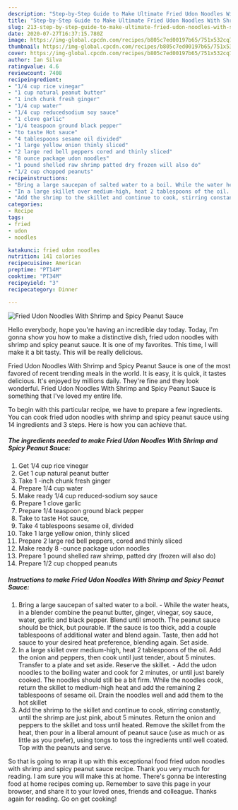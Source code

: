 ```yaml
---
description: "Step-by-Step Guide to Make Ultimate Fried Udon Noodles With Shrimp and Spicy Peanut Sauce"
title: "Step-by-Step Guide to Make Ultimate Fried Udon Noodles With Shrimp and Spicy Peanut Sauce"
slug: 213-step-by-step-guide-to-make-ultimate-fried-udon-noodles-with-shrimp-and-spicy-peanut-sauce
date: 2020-07-27T16:37:15.780Z
image: https://img-global.cpcdn.com/recipes/b805c7ed00197b65/751x532cq70/fried-udon-noodles-with-shrimp-and-spicy-peanut-sauce-recipe-main-photo.jpg
thumbnail: https://img-global.cpcdn.com/recipes/b805c7ed00197b65/751x532cq70/fried-udon-noodles-with-shrimp-and-spicy-peanut-sauce-recipe-main-photo.jpg
cover: https://img-global.cpcdn.com/recipes/b805c7ed00197b65/751x532cq70/fried-udon-noodles-with-shrimp-and-spicy-peanut-sauce-recipe-main-photo.jpg
author: Ian Silva
ratingvalue: 4.6
reviewcount: 7408
recipeingredient:
- "1/4 cup rice vinegar"
- "1 cup natural peanut butter"
- "1 inch chunk fresh ginger"
- "1/4 cup water"
- "1/4 cup reducedsodium soy sauce"
- "1 clove garlic"
- "1/4 teaspoon ground black pepper"
- "to taste Hot sauce"
- "4 tablespoons sesame oil divided"
- "1 large yellow onion thinly sliced"
- "2 large red bell peppers cored and thinly sliced"
- "8 ounce package udon noodles"
- "1 pound shelled raw shrimp patted dry frozen will also do"
- "1/2 cup chopped peanuts"
recipeinstructions:
- "Bring a large saucepan of salted water to a boil. While the water heats, in a blender combine the peanut butter, ginger, vinegar, soy sauce, water, garlic and black pepper. Blend until smooth. The peanut sauce should be thick, but pourable. If the sauce is too thick, add a couple tablespoons of additional water and blend again. Taste, then add hot sauce to your desired heat preference, blending again. Set aside."
- "In a large skillet over medium-high, heat 2 tablespoons of the oil. Add the onion and peppers, then cook until just tender, about 5 minutes. Transfer to a plate and set aside. Reserve the skillet. Add the udon noodles to the boiling water and cook for 2 minutes, or until just barely cooked. The noodles should still be a bit firm. While the noodles cook, return the skillet to medium-high heat and add the remaining 2 tablespoons of sesame oil. Drain the noodles well and add them to the hot skillet"
- "Add the shrimp to the skillet and continue to cook, stirring constantly, until the shrimp are just pink, about 5 minutes. Return the onion and peppers to the skillet and toss until heated. Remove the skillet from the heat, then pour in a liberal amount of peanut sauce (use as much or as little as you prefer), using tongs to toss the ingredients until well coated. Top with the peanuts and serve."
categories:
- Recipe
tags:
- fried
- udon
- noodles

katakunci: fried udon noodles 
nutrition: 141 calories
recipecuisine: American
preptime: "PT14M"
cooktime: "PT34M"
recipeyield: "3"
recipecategory: Dinner

---
```



![Fried Udon Noodles With Shrimp and Spicy Peanut Sauce](https://img-global.cpcdn.com/recipes/b805c7ed00197b65/751x532cq70/fried-udon-noodles-with-shrimp-and-spicy-peanut-sauce-recipe-main-photo.jpg)

Hello everybody, hope you're having an incredible day today. Today, I'm gonna show you how to make a distinctive dish, fried udon noodles with shrimp and spicy peanut sauce. It is one of my favorites. This time, I will make it a bit tasty. This will be really delicious.

Fried Udon Noodles With Shrimp and Spicy Peanut Sauce is one of the most favored of recent trending meals in the world. It is easy, it is quick, it tastes delicious. It's enjoyed by millions daily. They're fine and they look wonderful. Fried Udon Noodles With Shrimp and Spicy Peanut Sauce is something that I've loved my entire life.




To begin with this particular recipe, we have to prepare a few ingredients. You can cook fried udon noodles with shrimp and spicy peanut sauce using 14 ingredients and 3 steps. Here is how you can achieve that.

<!--inarticleads1-->

##### The ingredients needed to make Fried Udon Noodles With Shrimp and Spicy Peanut Sauce:

1. Get 1/4 cup rice vinegar
1. Get 1 cup natural peanut butter
1. Take 1 -inch chunk fresh ginger
1. Prepare 1/4 cup water
1. Make ready 1/4 cup reduced-sodium soy sauce
1. Prepare 1 clove garlic
1. Prepare 1/4 teaspoon ground black pepper
1. Take to taste Hot sauce,
1. Take 4 tablespoons sesame oil, divided
1. Take 1 large yellow onion, thinly sliced
1. Prepare 2 large red bell peppers, cored and thinly sliced
1. Make ready 8 -ounce package udon noodles
1. Prepare 1 pound shelled raw shrimp, patted dry (frozen will also do)
1. Prepare 1/2 cup chopped peanuts




<!--inarticleads2-->

##### Instructions to make Fried Udon Noodles With Shrimp and Spicy Peanut Sauce:

1. Bring a large saucepan of salted water to a boil. - While the water heats, in a blender combine the peanut butter, ginger, vinegar, soy sauce, water, garlic and black pepper. Blend until smooth. The peanut sauce should be thick, but pourable. If the sauce is too thick, add a couple tablespoons of additional water and blend again. Taste, then add hot sauce to your desired heat preference, blending again. Set aside.
1. In a large skillet over medium-high, heat 2 tablespoons of the oil. Add the onion and peppers, then cook until just tender, about 5 minutes. Transfer to a plate and set aside. Reserve the skillet. - Add the udon noodles to the boiling water and cook for 2 minutes, or until just barely cooked. The noodles should still be a bit firm. While the noodles cook, return the skillet to medium-high heat and add the remaining 2 tablespoons of sesame oil. Drain the noodles well and add them to the hot skillet
1. Add the shrimp to the skillet and continue to cook, stirring constantly, until the shrimp are just pink, about 5 minutes. Return the onion and peppers to the skillet and toss until heated. Remove the skillet from the heat, then pour in a liberal amount of peanut sauce (use as much or as little as you prefer), using tongs to toss the ingredients until well coated. Top with the peanuts and serve.




So that is going to wrap it up with this exceptional food fried udon noodles with shrimp and spicy peanut sauce recipe. Thank you very much for reading. I am sure you will make this at home. There's gonna be interesting food at home recipes coming up. Remember to save this page in your browser, and share it to your loved ones, friends and colleague. Thanks again for reading. Go on get cooking!
